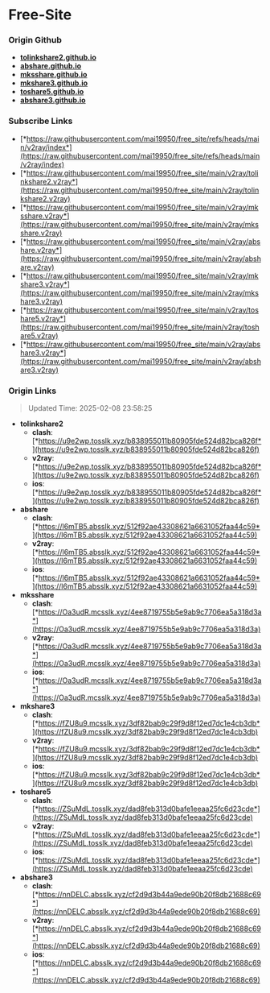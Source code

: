 # Free-Site

### Origin Github

- [**tolinkshare2.github.io**](https://github.com/tolinkshare2/tolinkshare2.github.io)
- [**abshare.github.io**](https://github.com/abshare/abshare.github.io)
- [**mksshare.github.io**](https://github.com/mksshare/mksshare.github.io)
- [**mkshare3.github.io**](https://github.com/mkshare3/mkshare3.github.io)
- [**toshare5.github.io**](https://github.com/toshare5/toshare5.github.io)
- [**abshare3.github.io**](https://github.com/abshare3/abshare3.github.io)

### Subscribe Links

- [*https://raw.githubusercontent.com/mai19950/free_site/refs/heads/main/v2ray/index*](https://raw.githubusercontent.com/mai19950/free_site/refs/heads/main/v2ray/index)
- [*https://raw.githubusercontent.com/mai19950/free_site/main/v2ray/tolinkshare2.v2ray*](https://raw.githubusercontent.com/mai19950/free_site/main/v2ray/tolinkshare2.v2ray)
- [*https://raw.githubusercontent.com/mai19950/free_site/main/v2ray/mksshare.v2ray*](https://raw.githubusercontent.com/mai19950/free_site/main/v2ray/mksshare.v2ray)
- [*https://raw.githubusercontent.com/mai19950/free_site/main/v2ray/abshare.v2ray*](https://raw.githubusercontent.com/mai19950/free_site/main/v2ray/abshare.v2ray)
- [*https://raw.githubusercontent.com/mai19950/free_site/main/v2ray/mkshare3.v2ray*](https://raw.githubusercontent.com/mai19950/free_site/main/v2ray/mkshare3.v2ray)
- [*https://raw.githubusercontent.com/mai19950/free_site/main/v2ray/toshare5.v2ray*](https://raw.githubusercontent.com/mai19950/free_site/main/v2ray/toshare5.v2ray)
- [*https://raw.githubusercontent.com/mai19950/free_site/main/v2ray/abshare3.v2ray*](https://raw.githubusercontent.com/mai19950/free_site/main/v2ray/abshare3.v2ray)

### Origin Links

> Updated Time: 2025-02-08 23:58:25

- **tolinkshare2**
  - **clash**: [*https://u9e2wp.tosslk.xyz/b838955011b80905fde524d82bca826f*](https://u9e2wp.tosslk.xyz/b838955011b80905fde524d82bca826f)
  - **v2ray**: [*https://u9e2wp.tosslk.xyz/b838955011b80905fde524d82bca826f*](https://u9e2wp.tosslk.xyz/b838955011b80905fde524d82bca826f)
  - **ios**: [*https://u9e2wp.tosslk.xyz/b838955011b80905fde524d82bca826f*](https://u9e2wp.tosslk.xyz/b838955011b80905fde524d82bca826f)
- **abshare**
  - **clash**: [*https://l6mTB5.absslk.xyz/512f92ae43308621a6631052faa44c59*](https://l6mTB5.absslk.xyz/512f92ae43308621a6631052faa44c59)
  - **v2ray**: [*https://l6mTB5.absslk.xyz/512f92ae43308621a6631052faa44c59*](https://l6mTB5.absslk.xyz/512f92ae43308621a6631052faa44c59)
  - **ios**: [*https://l6mTB5.absslk.xyz/512f92ae43308621a6631052faa44c59*](https://l6mTB5.absslk.xyz/512f92ae43308621a6631052faa44c59)
- **mksshare**
  - **clash**: [*https://Oa3udR.mcsslk.xyz/4ee8719755b5e9ab9c7706ea5a318d3a*](https://Oa3udR.mcsslk.xyz/4ee8719755b5e9ab9c7706ea5a318d3a)
  - **v2ray**: [*https://Oa3udR.mcsslk.xyz/4ee8719755b5e9ab9c7706ea5a318d3a*](https://Oa3udR.mcsslk.xyz/4ee8719755b5e9ab9c7706ea5a318d3a)
  - **ios**: [*https://Oa3udR.mcsslk.xyz/4ee8719755b5e9ab9c7706ea5a318d3a*](https://Oa3udR.mcsslk.xyz/4ee8719755b5e9ab9c7706ea5a318d3a)
- **mkshare3**
  - **clash**: [*https://fZU8u9.mcsslk.xyz/3df82bab9c29f9d8f12ed7dc1e4cb3db*](https://fZU8u9.mcsslk.xyz/3df82bab9c29f9d8f12ed7dc1e4cb3db)
  - **v2ray**: [*https://fZU8u9.mcsslk.xyz/3df82bab9c29f9d8f12ed7dc1e4cb3db*](https://fZU8u9.mcsslk.xyz/3df82bab9c29f9d8f12ed7dc1e4cb3db)
  - **ios**: [*https://fZU8u9.mcsslk.xyz/3df82bab9c29f9d8f12ed7dc1e4cb3db*](https://fZU8u9.mcsslk.xyz/3df82bab9c29f9d8f12ed7dc1e4cb3db)
- **toshare5**
  - **clash**: [*https://ZSuMdL.tosslk.xyz/dad8feb313d0bafe1eeaa25fc6d23cde*](https://ZSuMdL.tosslk.xyz/dad8feb313d0bafe1eeaa25fc6d23cde)
  - **v2ray**: [*https://ZSuMdL.tosslk.xyz/dad8feb313d0bafe1eeaa25fc6d23cde*](https://ZSuMdL.tosslk.xyz/dad8feb313d0bafe1eeaa25fc6d23cde)
  - **ios**: [*https://ZSuMdL.tosslk.xyz/dad8feb313d0bafe1eeaa25fc6d23cde*](https://ZSuMdL.tosslk.xyz/dad8feb313d0bafe1eeaa25fc6d23cde)
- **abshare3**
  - **clash**: [*https://nnDELC.absslk.xyz/cf2d9d3b44a9ede90b20f8db21688c69*](https://nnDELC.absslk.xyz/cf2d9d3b44a9ede90b20f8db21688c69)
  - **v2ray**: [*https://nnDELC.absslk.xyz/cf2d9d3b44a9ede90b20f8db21688c69*](https://nnDELC.absslk.xyz/cf2d9d3b44a9ede90b20f8db21688c69)
  - **ios**: [*https://nnDELC.absslk.xyz/cf2d9d3b44a9ede90b20f8db21688c69*](https://nnDELC.absslk.xyz/cf2d9d3b44a9ede90b20f8db21688c69)
